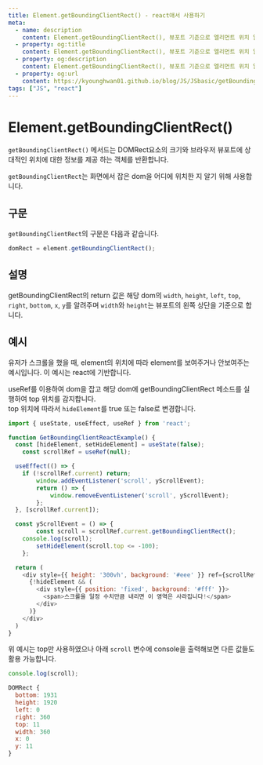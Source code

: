 ```yaml
---
title: Element.getBoundingClientRect() - react애서 사용하기
meta:
  - name: description
    content: Element.getBoundingClientRect(), 뷰포트 기준으로 엘리먼트 위치 알아내기, viewport, javascript, js, getElementById, react 예시
  - property: og:title
    content: Element.getBoundingClientRect(), 뷰포트 기준으로 엘리먼트 위치 알아내기, viewport, javascript, js, getElementById, react 예시
  - property: og:description
    content: Element.getBoundingClientRect(), 뷰포트 기준으로 엘리먼트 위치 알아내기, viewport, javascript, js, getElementById, react 예시
  - property: og:url
    content: https://kyounghwan01.github.io/blog/JS/JSbasic/getBoundingClientRect/
tags: ["JS", "react"]
---
```


# Element.getBoundingClientRect()

`getBoundingClientRect()` 메서드는 DOMRect요소의 크기와 브라우저 뷰포트에 상대적인 위치에 대한 정보를 제공 하는 객체를 반환합니다.

`getBoundingClientRect`는 화면에서 잡은 dom을 어디에 위치한 지 알기 위해 사용합니다.

## 구문

`getBoundingClientRect`의 구문은 다음과 같습니다.

```js
domRect = element.getBoundingClientRect();
```

## 설명

getBoundingClientRect의 return 값은 해당 dom의 `width`, `height`, `left`, `top`, `right`, `bottom`, `x`, `y`를 알려주며 `width`와 `height`는 뷰포트의 왼쪽 상단을 기준으로 합니다.

## 예시

유저가 스크롤을 했을 때, element의 위치에 따라 element를 보여주거나 안보여주는 예시입니다. 이 예시는 react에 기반합니다.

useRef를 이용하여 dom을 잡고 해당 dom에 getBoundingClientRect 메소드를 실행하여 top 위치를 감지합니다. <br />
top 위치에 따라서 `hideElement`를 true 또는 false로 변경합니다.

```js
import { useState, useEffect, useRef } from 'react';

function GetBoundingClientReactExample() {
  const [hideElement, setHideElement] = useState(false);
	const scrollRef = useRef(null);

  useEffect(() => {
    if (!scrollRef.current) return;
		window.addEventListener('scroll', yScrollEvent);
		return () => {
			window.removeEventListener('scroll', yScrollEvent);
		};
  }, [scrollRef.current]);

  const yScrollEvent = () => {
		const scroll = scrollRef.current.getBoundingClientRect();
    console.log(scroll);
		setHideElement(scroll.top <= -100);
	};

  return (
    <div style={{ height: '300vh', background: '#eee' }} ref={scrollRef}>
      {!hideElement && (
        <div style={{ position: 'fixed', background: '#fff' }}>
          <span>스크롤을 일정 수치만큼 내리면 이 영역은 사라집니다!</span>
        </div>
      )}
    </div>
  )
}
```

위 예시는 top만 사용하였으나 아래 `scroll` 변수에 console을 출력해보면 다른 값들도 활용 가능합니다.

```js
console.log(scroll);

DOMRect {
  bottom: 1931
  height: 1920
  left: 0
  right: 360
  top: 11
  width: 360
  x: 0
  y: 11
}
```

<TagLinks />

<Comment />
